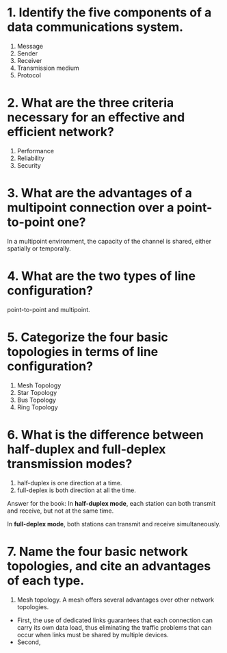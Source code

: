 # 1. Identify the five components of a data communications system.
1. Message
2. Sender
3. Receiver
4. Transmission medium
5. Protocol

# 2. What are the three criteria necessary for an effective and efficient network?
1. Performance
2. Reliability
3. Security

# 3. What are the advantages of a multipoint connection over a point-to-point one?
In a multipoint environment, the capacity of the channel is shared, either spatially or temporally.

# 4. What are the two types of line configuration?
point-to-point and multipoint.

# 5. Categorize the four basic topologies in terms of line configuration?
1. Mesh Topology 
2. Star Topology
3. Bus Topology
4. Ring Topology

# 6. What is the difference between half-duplex and full-deplex transmission modes?
1. half-duplex is one direction at a time.
2. full-deplex is both direction at all the time.

Answer for the book:
In **half-duplex mode**, each station can both transmit and receive, but not at the same time.

In **full-deplex mode**, both stations can transmit and receive simultaneously.

# 7. Name the four basic network topologies, and cite an advantages of each type.
1. Mesh topology. A mesh offers several advantages over other network topologies. 
* First, the use of dedicated links guarantees that each connection can carry its own data load, thus eliminating the traffic problems that can occur when links must be shared by multiple devices.
* Second, 
